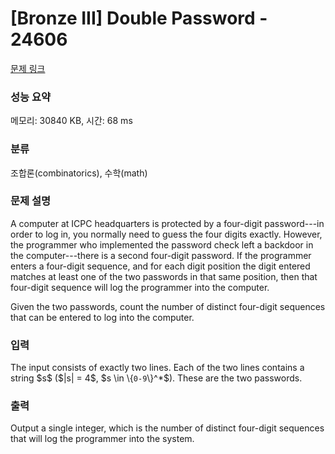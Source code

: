 # [Bronze III] Double Password - 24606 

[문제 링크](https://www.acmicpc.net/problem/24606) 

### 성능 요약

메모리: 30840 KB, 시간: 68 ms

### 분류

조합론(combinatorics), 수학(math)

### 문제 설명

<p>A computer at ICPC headquarters is protected by a four-digit password---in order to log in, you normally need to guess the four digits exactly. However, the programmer who implemented the password check left a backdoor in the computer---there is a second four-digit password. If the programmer enters a four-digit sequence, and for each digit position the digit entered matches at least one of the two passwords in that same position, then that four-digit sequence will log the programmer into the computer.</p>

<p>Given the two passwords, count the number of distinct four-digit sequences that can be entered to log into the computer.</p>

### 입력 

 <p>The input consists of exactly two lines. Each of the two lines contains a string $s$ ($|s| = 4$, $s \in \{<code>0-9</code>\}^*$). These are the two passwords.</p>

### 출력 

 <p>Output a single integer, which is the number of distinct four-digit sequences that will log the programmer into the system.</p>

